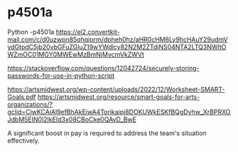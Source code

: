 # p4501a
Python -p4501a
https://el2.convertkit-mail.com/c/d0uzwpn85qhqiprm/dpheh0hz/aHR0cHM6Ly9hcHAuY29udmVydGtpdC5jb20vbGFuZGluZ19wYWdlcy82N2M2ZTdjNS04NTA2LTQ3NWItOWZmOC01MGY0MWEwMzBmNjMvcmVkZWVt


https://stackoverflow.com/questions/12042724/securely-storing-passwords-for-use-in-python-script

https://artsmidwest.org/wp-content/uploads/2022/12/Worksheet-SMART-Goals.pdf
https://artsmidwest.org/resource/smart-goals-for-arts-organizations/?gclid=CjwKCAiAl9efBhAkEiwA4Torikaipj8DOKUWkESKfBQgDvhw_XrBPRXOJdbM5EIN0l2IkEId3x08CBoCke0QAvD_BwE

A significant boost in pay is required to address the team's situation effectively.
